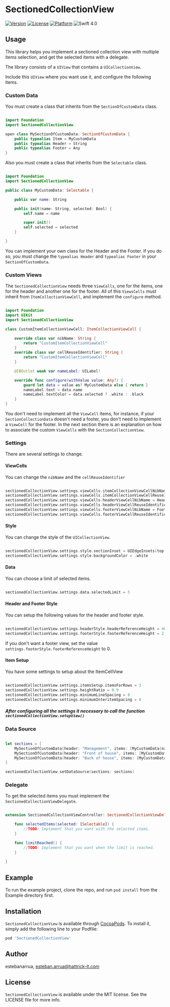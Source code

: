 # SectionedCollectionView

[![Version](https://img.shields.io/cocoapods/v/SectionedCollectionView.svg?style=flat)](https://cocoapods.org/pods/SectionedCollectionView)
[![License](https://img.shields.io/cocoapods/l/SectionedCollectionView.svg?style=flat)](https://cocoapods.org/pods/SectionedCollectionView)
[![Platform](https://img.shields.io/cocoapods/p/SectionedCollectionView.svg?style=flat)](https://cocoapods.org/pods/SectionedCollectionView)
![Swift 4.0](https://img.shields.io/badge/Swift-4.0.x-orange.svg)

## Usage

This library helps you implement a sectioned collection view with multiple items selection, and get the selected items with a delegate. 

The library consists of a `UIView` that contains a `UICollectionView`. 

Include this `UIView` where you want use it, and configure the following items. 

### Custom Data

You must create a class that inherits from the  `SectionOfCustomData` class.

```swift

import Foundation
import SectionedCollectionView

open class MySectionOfCustomData: SectionOfCustomData {
    public typealias Item = MyCustomData
    public typealias Header = String
    public typealias Footer = Any
}

```
Also you must create a class that inherits from the `Selectable` class. 

```swift

import Foundation
import SectionedCollectionView

public class MyCustomData: Selectable {

    public var name: String

    public init(name: String, selected: Bool) {
        self.name = name

        super.init()
        self.selected = selected
    }

}

```
You can implement your own class for the Header and the Footer. If you do so, you must change the `typealias Header` and `typealias Footer` in your `SectionOfCustomData`.

### Custom Views

The `SectionedCollectionView` needs three `ViewCells`, one for the items, one for the header and another one for the footer. All of this `ViewsCells` must inherit from `ItemCollectionViewCell`, and implement the `configure` method. 

```swift

import Foundation
import UIKit
import SectionedCollectionView

class CustomItemCollectionViewCell: ItemCollectionViewCell {

    override class var nibName: String {
        return "CustomItemCollectionViewCell"
    }
    override class var cellReuseIdentifier: String {
        return "CustomItemCollectionViewCell"   
    }

    @IBOutlet weak var nameLabel: UILabel!

    override func configure(withValue value: Any?) {
        guard let data = value as? MyCustomData else { return } 
        nameLabel.text = data.name
        nameLabel.textColor = data.selected ? .white : .black
    }
}
```
You don't need to implement all the `ViewCell` items, for instance, if your `SectionCollectionData` doesn't need a footer, you don't need to implement a `ViewCell` for the footer. 
In the next section there is an explanation on how to associate the custom `ViewCells` with the `SectionCollectionView`. 

### Settings

There are several settings to change. 

#### ViewCells

You can change the `nibName` and the `cellReuseIdentifier`

```swift

sectionedCollectionView.settings.viewCells.itemCollectionViewCellNibName = CustomItemCollectionViewCell.nibName
sectionedCollectionView.settings.viewCells.itemCollectionViewCellReuseIdentifier = CustomItemCollectionViewCell.cellReuseIdentifier
sectionedCollectionView.settings.viewCells.headerViewCellNibName = HeaderViewCell.nibName
sectionedCollectionView.settings.viewCells.headerViewCellReuseIdentifier = HeaderViewCell.cellReuseIdentifier
sectionedCollectionView.settings.viewCells.footerViewCellNibName = FooterViewCell.nibName
sectionedCollectionView.settings.viewCells.footerViewCellReuseIdentifier = FooterViewCell.cellReuseIdentifier

```

#### Style

You can change the style of the `UICollectionView`. 

```swift

sectionedCollectionView.settings.style.sectionInset = UIEdgeInsets(top: 2, left: 12, bottom: 10, right: 12)
sectionedCollectionView.settings.style.backgroundColor = .white

```

#### Data

You can choose a limit of selected items. 

```swift

sectionedCollectionView.settings.data.selectedLimit = 5

```

#### Header and Footer Style

You can setup the following values for the header and footer style. 

```swift

sectionedCollectionView.settings.headerStyle.headerReferenceHeight = 40
sectionedCollectionView.settings.footerStyle.footerReferenceHeight = 2

```

If you don't want a footer view, set the value `settings.footerStyle.footerReferenceHeight` to 0. 

#### Item Setup

You have some settings to setup about the ItemCellView

```swift

sectionedCollectionView.settings.itemsSetup.itemsForRows = 3
sectionedCollectionView.settings.heightRatio = 0.9
sectionedCollectionView.settings.minimumLineSpacing = 8
sectionedCollectionView.settings.minimumInteritemSpacing = 8

```

##### After configuring all the settings it necessary to call the function `sectionedCollectionView.setupView()` 

### Data Source 

```swift

let sections = [
    MySectionOfCustomData(header: "Management", items: [MyCustomData(name: "FOH management", selected: false), MyCustomData(name: "Bar management", selected: false), MyCustomData(name: "Kitchen management", selected: false), MyCustomData(name: "Baking management", selected: false) ]),
    MySectionOfCustomData(header: "Front of house", items: [MyCustomData(name: "Bartending", selected: false), MyCustomData(name: "Barista", selected: false), MyCustomData(name: "Serving", selected: false), MyCustomData(name: "Host/Hostess", selected: false), MyCustomData(name: "Sommelier", selected: false), MyCustomData(name: "Cashier", selected: false), MyCustomData(name: "Bar backing", selected: false), MyCustomData(name: "Bussing", selected: false), MyCustomData(name: "Bouncer or security", selected: false), MyCustomData(name: "Coat check", selected: false), MyCustomData(name: "Expo / Food runner", selected: false), MyCustomData(name: "Garde manger / salad", selected: false)]),
    MySectionOfCustomData(header: "Back of house", items: [MyCustomData(name: "Prepping", selected: false), MyCustomData(name: "Hot line cook", selected: false), MyCustomData(name: "Pastry", selected: false), MyCustomData(name: "Baking", selected: false), MyCustomData(name: "Sushi", selected: false), MyCustomData(name: "Dishwashing", selected: false)])
]

sectionedCollectionView.setDataSource(sections: sections)

```

### Delegate 

To get the selected items you must implement the `SectionedCollectionViewDelegate`. 

```swift

extension SectionedCollectionViewController: SectionedCollectionViewDelegate {

    func selectedItems(selected: [Selectable]) {
        //TODO: Implement that you want with the selected items.  
    }

    func limitReached() {
        //TODO: Implement that you want when the limit is reached. 
    }
        
}

```

## Example

To run the example project, clone the repo, and run `pod install` from the Example directory first.


## Installation

`SectionedCollectionView` is available through [CocoaPods](https://cocoapods.org). To install
it, simply add the following line to your Podfile:

```ruby
pod 'SectionedCollectionView'
```

## Author

estebanarrua, esteban.arrua@hattrick-it.com

## License

`SectionedCollectionView` is available under the MIT license. See the LICENSE file for more info.
